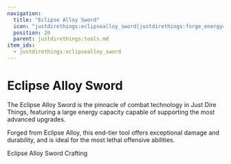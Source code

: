 ```yaml
---
navigation:
  title: "Eclipse Alloy Sword"
  icon: "justdirethings:eclipsealloy_sword[justdirethings:forge_energy=500000]"
  position: 20
  parent: justdirethings:tools.md
item_ids:
  - justdirethings:eclipsealloy_sword
---
```


# Eclipse Alloy Sword

The Eclipse Alloy Sword is the pinnacle of combat technology in Just Dire Things, featuring a large energy capacity capable of supporting the most advanced upgrades. 

Forged from Eclipse Alloy, this end-tier tool offers exceptional damage and durability, and is ideal for the most lethal offensive abilities.

Eclipse Alloy Sword Crafting

<Recipe id="justdirethings:eclipsealloy_sword" />

